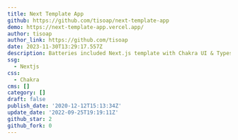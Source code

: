 ```yaml
---
title: Next Template App
github: https://github.com/tisoap/next-template-app
demo: https://next-template-app.vercel.app/
author: tisoap
author_link: https://github.com/tisoap
date: 2023-11-30T13:29:17.557Z
description: Batteries included Next.js template with Chakra UI & Typescript
ssg:
  - Nextjs
css:
  - Chakra
cms: []
category: []
draft: false
publish_date: '2020-12-12T15:13:34Z'
update_date: '2022-09-25T19:19:11Z'
github_star: 2
github_fork: 0
---
```

